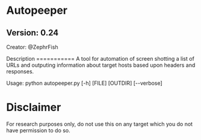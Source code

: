 # Autopeeper #
## Version: 0.24

Creator: @ZephrFish 

Description 
=========== A tool for automation of screen shotting a list of URLs and outputing information about target hosts based upon headers and responses. 

Usage: python autopeeper.py [-h] [FILE] [OUTDIR] [--verbose]

# Disclaimer
For research purposes only, do not use this on any target which you do not have permission to do so.
